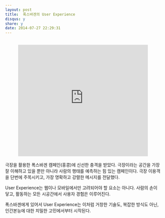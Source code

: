 ```yaml
---
layout: post
title:  폭스바겐의 User Experience
disqus: y
share: y
date: 2014-07-27 22:29:31
---
```


</br>

<center>
<embed src="http://www.youtube.com/v/JHixeIr_6BM?hl=ko_KR&amp;version=3&amp;rel=0" type="application/x-shockwave-flash" width="420" height="360" ="always" allowfullscreen="true"></embed>
</center>

</br>
극장을 활용한 폭스바겐 캠페인(홍콩)에 신선한 충격을 받았다. 극장이라는 공간을 가장 잘 이해하고 있을 뿐만 아니라 사람의 행태를 예측하는 힘 있는 캠페인이다. 극장 이용객을 단번에 주목시키고, 가장 명확하고 강렬한 메시지를 전달했다. 

User Experience는 웹이나 모바일에서만 고려되어야 할 요소는 아니다. 사람의 손이 닿고, 활동하는 모든 시공간에서 사용자 경험은 이루어진다. 

폭스바겐에게 있어서 User Experience는 이처럼 거창한 기술도, 복잡한 방식도 아닌, 인간본능에 대한 치밀한 고민에서부터 시작된다. 